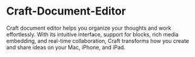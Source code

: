 # Craft-Document-Editor
Craft document editor helps you organize your thoughts and work effortlessly. With its intuitive interface, support for blocks, rich media embedding, and real-time collaboration, Craft transforms how you create and share ideas on your Mac, iPhone, and iPad.
